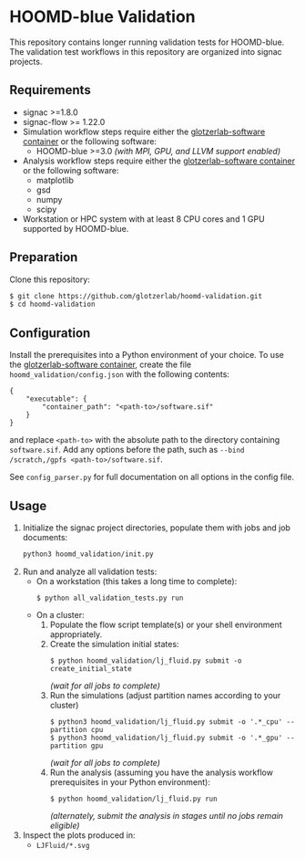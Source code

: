 # HOOMD-blue Validation

This repository contains longer running validation tests for HOOMD-blue. The
validation test workflows in this repository are organized into signac projects.

## Requirements

* signac >=1.8.0
* signac-flow >= 1.22.0
* Simulation workflow steps require either the [glotzerlab-software container]
  or the following software:
    * HOOMD-blue >=3.0 *(with MPI, GPU, and LLVM support enabled)*
* Analysis workflow steps require either the [glotzerlab-software container] or
  the following software:
    * matplotlib
    * gsd
    * numpy
    * scipy
* Workstation or HPC system with at least 8 CPU cores and 1 GPU supported by
  HOOMD-blue.

## Preparation

Clone this repository:

```bash
$ git clone https://github.com/glotzerlab/hoomd-validation.git
$ cd hoomd-validation
```

## Configuration

Install the prerequisites into a Python environment of your choice. To use the
[glotzerlab-software container], create the file `hoomd_validation/config.json`
with the following contents:
```
{
    "executable": {
        "container_path": "<path-to>/software.sif"
    }
}
```
and replace `<path-to>` with the absolute path to the directory containing
`software.sif`. Add any options before the path, such as
`--bind /scratch,/gpfs <path-to>/software.sif`.

See `config_parser.py` for full documentation on all options in the config file.

## Usage

1. Initialize the signac project directories, populate them with jobs and job
documents:
    ```bash
    python3 hoomd_validation/init.py
    ```
2. Run and analyze all validation tests:
    * On a workstation (this takes a long time to complete):
        ```
        $ python all_validation_tests.py run
        ```
    * On a cluster:
        1. Populate the flow script template(s) or your shell environment appropriately.
        2. Create the simulation initial states:
            ```
            $ python hoomd_validation/lj_fluid.py submit -o create_initial_state
            ```
            *(wait for all jobs to complete)*
        3. Run the simulations (adjust partition names according to your cluster)
            ```
            $ python3 hoomd_validation/lj_fluid.py submit -o '.*_cpu' --partition cpu
            $ python3 hoomd_validation/lj_fluid.py submit -o '.*_gpu' --partition gpu
            ```
            *(wait for all jobs to complete)*
        4. Run the analysis (assuming you have the analysis workflow prerequisites in your Python environment):
            ```
            $ python hoomd_validation/lj_fluid.py run
            ```
            *(alternately, submit the analysis in stages until no jobs remain eligible)*
3. Inspect the plots produced in:
    * `LJFluid/*.svg`

[glotzerlab-software container]: https://glotzerlab-software.readthedocs.io/
